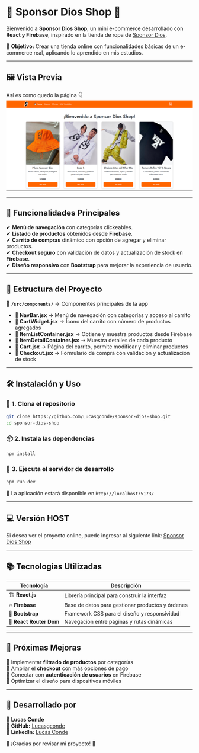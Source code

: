 # 🚀 **Sponsor Dios Shop** 🛒

Bienvenido a **Sponsor Dios Shop**, un mini e-commerce desarrollado con **React y Firebase**, inspirado en la tienda de ropa de [Sponsor Dios](https://www.sponsordios.shop/).

📌 **Objetivo:** Crear una tienda online con funcionalidades básicas de un e-commerce real, aplicando lo aprendido en mis estudios.  

---

## 🖼 **Vista Previa**
Así es como quedo la página 👇  
![Sponsor Dios Shop](src/assets/preview.png)  

---

## 🎯 **Funcionalidades Principales**
✔ **Menú de navegación** con categorías clickeables.  
✔ **Listado de productos** obtenidos desde **Firebase**.  
✔ **Carrito de compras** dinámico con opción de agregar y eliminar productos.  
✔ **Checkout seguro** con validación de datos y actualización de stock en **Firebase**.  
✔ **Diseño responsivo** con **Bootstrap** para mejorar la experiencia de usuario.  

---

## 📂 **Estructura del Proyecto**
📍 **`/src/components/`** → Componentes principales de la app  
- **🔹 NavBar.jsx** → Menú de navegación con categorías y acceso al carrito  
- **🔹 CartWidget.jsx** → Ícono del carrito con número de productos agregados  
- **🔹 ItemListContainer.jsx** → Obtiene y muestra productos desde Firebase  
- **🔹 ItemDetailContainer.jsx** → Muestra detalles de cada producto  
- **🔹 Cart.jsx** → Página del carrito, permite modificar y eliminar productos  
- **🔹 Checkout.jsx** → Formulario de compra con validación y actualización de stock  

---

## 🛠 **Instalación y Uso**
### 🔧 **1. Clona el repositorio**
```sh
git clone https://github.com/Lucasgconde/sponsor-dios-shop.git
cd sponsor-dios-shop
```
### 📦 **2. Instala las dependencias**
```sh
npm install
```
### 🚀 **3. Ejecuta el servidor de desarrollo**
```sh
npm run dev
```
🔗 La aplicación estará disponible en `http://localhost:5173/`

---

## 💻 **Versión HOST**
Si desea ver el proyecto online, puede ingresar al siguiente link: [Sponsor Dios Shop](https://proyecto-final-rjs-conde.vercel.app/)

---

## 📚 **Tecnologías Utilizadas**
| Tecnología        | Descripción |
|------------------|------------|
| 🏗 **React.js**  | Librería principal para construir la interfaz |
| 🔥 **Firebase**  | Base de datos para gestionar productos y órdenes |
| 🎨 **Bootstrap** | Framework CSS para el diseño y responsividad |
| 🔀 **React Router Dom** | Navegación entre páginas y rutas dinámicas |

---

## 🚀 **Próximas Mejoras**
🔹 Implementar **filtrado de productos** por categorías  
🔹 Ampliar el **checkout** con más opciones de pago  
🔹 Conectar con **autenticación de usuarios** en Firebase  
🔹 Optimizar el diseño para dispositivos móviles  

---

## 👤 **Desarrollado por**
📌 **Lucas Conde**  
📌 **GitHub:** [Lucasgconde](https://github.com/Lucasgconde)  
📌 **LinkedIn:** [Lucas Conde](https://www.linkedin.com/in/lucas-conde-b44706207/) 

🎯 ¡Gracias por revisar mi proyecto! 🚀

